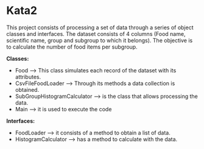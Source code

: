 # **Kata2**

This project consists of processing a set of data through a series of object classes and interfaces.  The dataset consists of 4 columns (Food name, scientific name, group and subgroup to which it belongs). 
The objective is to calculate the number of food items per subgroup.

**Classes:**
- Food --> This class simulates each record of the dataset with its attributes.
- CsvFileFoodLoader --> Through its methods a data collection is obtained.
- SubGroupHistogramCalculator --> is the class that allows processing the data.
- Main --> it is used to execute the code

**Interfaces:**
- FoodLoader --> it consists of a method to obtain a list of data.
- HistogramCalculator --> has a method to calculate with the data.
